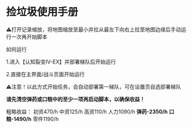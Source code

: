 <!-- markdownlint-disable MD033 MD041 -->

# 捡垃圾使用手册

⚠️打开记录缩放，将地图缩放至最小并拉从最左下向右上拉至地图边缘后手动运行一次再开始脚本

如何运行

1.进入【认知裂变IV-EX】并部署梯队后开始运行

2.直接在主界面/战斗页面开始运行



   ⚠️注意！以此方式开始任务，会自动部署第一梯队，可在设置页自选部署梯队

**请先清空弹药或口粮中的至少一项再启动脚本，以确保收益！**

粗略收益：
初资470/h    中资125/h     高资110/h
人力1090/h   **弹药-2350/h**     **口粮-1490/h**    零件1190/h  
